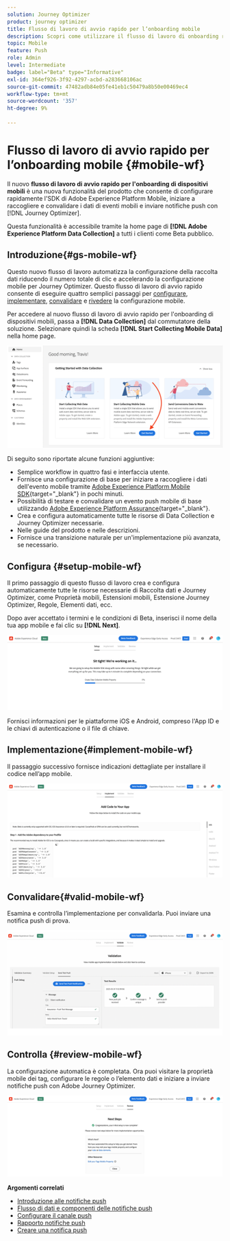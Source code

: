 ```yaml
---
solution: Journey Optimizer
product: journey optimizer
title: Flusso di lavoro di avvio rapido per l’onboarding mobile
description: Scopri come utilizzare il flusso di lavoro di onboarding rapido per dispositivi mobili
topic: Mobile
feature: Push
role: Admin
level: Intermediate
badge: label="Beta" type="Informative"
exl-id: 364ef926-3f92-4297-acbd-a283668106ac
source-git-commit: 47482adb84e05fe41eb1c50479a8b50e00469ec4
workflow-type: tm+mt
source-wordcount: '357'
ht-degree: 9%

---
```


# Flusso di lavoro di avvio rapido per l’onboarding mobile {#mobile-wf}

Il nuovo **flusso di lavoro di avvio rapido per l&#39;onboarding di dispositivi mobili** è una nuova funzionalità del prodotto che consente di configurare rapidamente l&#39;SDK di Adobe Experience Platform Mobile, iniziare a raccogliere e convalidare i dati di eventi mobili e inviare notifiche push con [!DNL Journey Optimizer].

Questa funzionalità è accessibile tramite la home page di **[!DNL Adobe Experience Platform Data Collection]** a tutti i clienti come Beta pubblico.

## Introduzione{#gs-mobile-wf}

Questo nuovo flusso di lavoro automatizza la configurazione della raccolta dati riducendo il numero totale di clic e accelerando la configurazione mobile per Journey Optimizer. Questo flusso di lavoro di avvio rapido consente di eseguire quattro semplici passaggi per [configurare](##setup-mobile-wf), [implementare](#implement-mobile-wf), [convalidare](#valid-mobile-wf) e [rivedere](#review-mobile-wf) la configurazione mobile.

Per accedere al nuovo flusso di lavoro di avvio rapido per l&#39;onboarding di dispositivi mobili, passa a **[!DNL Data Collection]** dal commutatore della soluzione. Selezionare quindi la scheda **[!DNL Start Collecting Mobile Data]** nella home page.

![](assets/mobile-wf-home.png)

Di seguito sono riportate alcune funzioni aggiuntive:

* Semplice workflow in quattro fasi e interfaccia utente.
* Fornisce una configurazione di base per iniziare a raccogliere i dati dell&#39;evento mobile tramite [Adobe Experience Platform Mobile SDK](https://developer.adobe.com/client-sdks/documentation/){target="_blank"} in pochi minuti.
* Possibilità di testare e convalidare un evento push mobile di base utilizzando [Adobe Experience Platform Assurance](https://experienceleague.adobe.com/docs/experience-platform/assurance/home.html?lang=it){target="_blank"}.
* Crea e configura automaticamente tutte le risorse di Data Collection e Journey Optimizer necessarie.
* Nelle guide del prodotto e nelle descrizioni.
* Fornisce una transizione naturale per un&#39;implementazione più avanzata, se necessario.

## Configura {#setup-mobile-wf}

Il primo passaggio di questo flusso di lavoro crea e configura automaticamente tutte le risorse necessarie di Raccolta dati e Journey Optimizer, come Proprietà mobili, Estensioni mobili, Estensione Journey Optimizer, Regole, Elementi dati, ecc.

Dopo aver accettato i termini e le condizioni di Beta, inserisci il nome della tua app mobile e fai clic su **[!DNL Next]**.

![](assets/mobile-wf-setup.png)

Fornisci informazioni per le piattaforme iOS e Android, compreso l&#39;App ID e le chiavi di autenticazione o il file di chiave.

## Implementazione{#implement-mobile-wf}

Il passaggio successivo fornisce indicazioni dettagliate per installare il codice nell’app mobile.

![](assets/mobile-wf-add-code.png)


## Convalidare{#valid-mobile-wf}

Esamina e controlla l’implementazione per convalidarla. Puoi inviare una notifica push di prova.

![](assets/mobile-wf-valid.png)


## Controlla {#review-mobile-wf}

La configurazione automatica è completata. Ora puoi visitare la proprietà mobile dei tag, configurare le regole o l’elemento dati e iniziare a inviare notifiche push con Adobe Journey Optimizer.

![](assets/mobile-wf-done.png)


**Argomenti correlati**

* [Introduzione alle notifiche push](get-started-push.md)
* [Flusso di dati e componenti delle notifiche push](push-gs.md)
* [Configurare il canale push](push-configuration.md)
* [Rapporto notifiche push](../reports/journey-global-report-cja-push.md#push-global)
* [Creare una notifica push](create-push.md)
